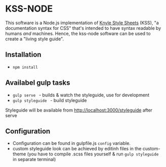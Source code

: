 # KSS-NODE

This software is a Node.js implementation of [Knyle Style Sheets](https://github.com/kneath/kss) (KSS), "a documentation syntax for CSS" that's intended to have syntax readable by humans *and* machines. Hence, the kss-node software can be used to create a "living style guide".

## Installation
- ```npm install```

## Availabel gulp tasks
- ```gulp serve ```  - builds & watch the styleguide, use for development
- ```gulp styleguide ``` - build styleguide

Styleguide will be available from
[http://localhost:3000/styleguide](http://localhost:3000/styleguide)
after serve

## Configuration
- Configuration can be found in gulpfile.js ```config``` variable.
- custom styleguide look can be achieved by editinh files in the custom-theme (you have to compile .scss files yourself & run ```gulp styleguide ``` in separate terminal)

